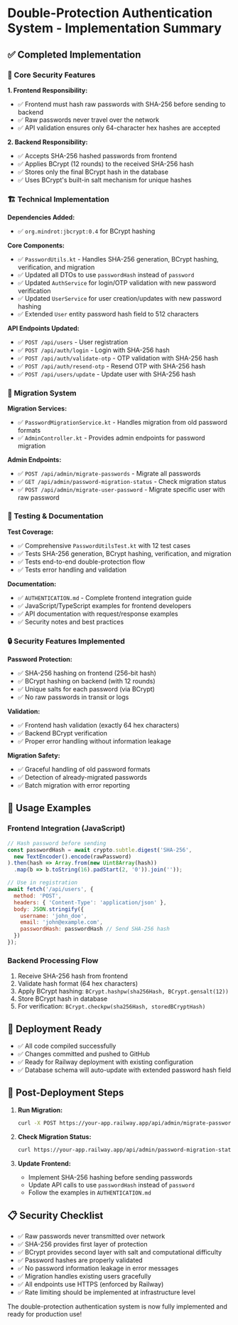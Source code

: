 # Double-Protection Authentication System - Implementation Summary

## ✅ Completed Implementation

### 🔐 Core Security Features

**1. Frontend Responsibility:**
- ✅ Frontend must hash raw passwords with SHA-256 before sending to backend
- ✅ Raw passwords never travel over the network
- ✅ API validation ensures only 64-character hex hashes are accepted

**2. Backend Responsibility:**
- ✅ Accepts SHA-256 hashed passwords from frontend
- ✅ Applies BCrypt (12 rounds) to the received SHA-256 hash
- ✅ Stores only the final BCrypt hash in the database
- ✅ Uses BCrypt's built-in salt mechanism for unique hashes

### 🏗️ Technical Implementation

**Dependencies Added:**
- ✅ `org.mindrot:jbcrypt:0.4` for BCrypt hashing

**Core Components:**
- ✅ `PasswordUtils.kt` - Handles SHA-256 generation, BCrypt hashing, verification, and migration
- ✅ Updated all DTOs to use `passwordHash` instead of `password`
- ✅ Updated `AuthService` for login/OTP validation with new password verification
- ✅ Updated `UserService` for user creation/updates with new password hashing
- ✅ Extended `User` entity password hash field to 512 characters

**API Endpoints Updated:**
- ✅ `POST /api/users` - User registration
- ✅ `POST /api/auth/login` - Login with SHA-256 hash
- ✅ `POST /api/auth/validate-otp` - OTP validation with SHA-256 hash
- ✅ `POST /api/auth/resend-otp` - Resend OTP with SHA-256 hash
- ✅ `POST /api/users/update` - Update user with SHA-256 hash

### 🔄 Migration System

**Migration Services:**
- ✅ `PasswordMigrationService.kt` - Handles migration from old password formats
- ✅ `AdminController.kt` - Provides admin endpoints for password migration

**Admin Endpoints:**
- ✅ `POST /api/admin/migrate-passwords` - Migrate all passwords
- ✅ `GET /api/admin/password-migration-status` - Check migration status
- ✅ `POST /api/admin/migrate-user-password` - Migrate specific user with raw password

### 🧪 Testing & Documentation

**Test Coverage:**
- ✅ Comprehensive `PasswordUtilsTest.kt` with 12 test cases
- ✅ Tests SHA-256 generation, BCrypt hashing, verification, and migration
- ✅ Tests end-to-end double-protection flow
- ✅ Tests error handling and validation

**Documentation:**
- ✅ `AUTHENTICATION.md` - Complete frontend integration guide
- ✅ JavaScript/TypeScript examples for frontend developers
- ✅ API documentation with request/response examples
- ✅ Security notes and best practices

### 🔒 Security Features Implemented

**Password Protection:**
- ✅ SHA-256 hashing on frontend (256-bit hash)
- ✅ BCrypt hashing on backend (with 12 rounds)
- ✅ Unique salts for each password (via BCrypt)
- ✅ No raw passwords in transit or logs

**Validation:**
- ✅ Frontend hash validation (exactly 64 hex characters)
- ✅ Backend BCrypt verification
- ✅ Proper error handling without information leakage

**Migration Safety:**
- ✅ Graceful handling of old password formats
- ✅ Detection of already-migrated passwords
- ✅ Batch migration with error reporting

## 🎯 Usage Examples

### Frontend Integration (JavaScript)
```javascript
// Hash password before sending
const passwordHash = await crypto.subtle.digest('SHA-256', 
  new TextEncoder().encode(rawPassword)
).then(hash => Array.from(new Uint8Array(hash))
  .map(b => b.toString(16).padStart(2, '0')).join(''));

// Use in registration
await fetch('/api/users', {
  method: 'POST',
  headers: { 'Content-Type': 'application/json' },
  body: JSON.stringify({
    username: 'john_doe',
    email: 'john@example.com',
    passwordHash: passwordHash // Send SHA-256 hash
  })
});
```

### Backend Processing Flow
1. Receive SHA-256 hash from frontend
2. Validate hash format (64 hex characters)
3. Apply BCrypt hashing: `BCrypt.hashpw(sha256Hash, BCrypt.gensalt(12))`
4. Store BCrypt hash in database
5. For verification: `BCrypt.checkpw(sha256Hash, storedBCryptHash)`

## 🚀 Deployment Ready

- ✅ All code compiled successfully
- ✅ Changes committed and pushed to GitHub
- ✅ Ready for Railway deployment with existing configuration
- ✅ Database schema will auto-update with extended password hash field

## 🔧 Post-Deployment Steps

1. **Run Migration:**
   ```bash
   curl -X POST https://your-app.railway.app/api/admin/migrate-passwords
   ```

2. **Check Migration Status:**
   ```bash
   curl https://your-app.railway.app/api/admin/password-migration-status
   ```

3. **Update Frontend:**
   - Implement SHA-256 hashing before sending passwords
   - Update API calls to use `passwordHash` instead of `password`
   - Follow the examples in `AUTHENTICATION.md`

## 📋 Security Checklist

- ✅ Raw passwords never transmitted over network
- ✅ SHA-256 provides first layer of protection
- ✅ BCrypt provides second layer with salt and computational difficulty
- ✅ Password hashes are properly validated
- ✅ No password information leakage in error messages
- ✅ Migration handles existing users gracefully
- ✅ All endpoints use HTTPS (enforced by Railway)
- ✅ Rate limiting should be implemented at infrastructure level

The double-protection authentication system is now fully implemented and ready for production use!
